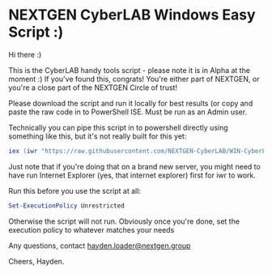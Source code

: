 # NEXTGEN CyberLAB Windows Easy Script :)
Hi there :)

This is the CyberLAB handy tools script - please note it is in Alpha at the moment :) If you've found this, congrats! You're either part of NEXTGEN, or you're a close part of the NEXTGEN Circle of trust!

Please download the script and run it locally for best results (or copy and paste the raw code in to PowerShell ISE. Must be run as an Admin user.

Technically you can pipe this script in to powershell directly using something like this, but it's not really built for this yet:

```powershell
iex (iwr "https://raw.githubusercontent.com/NEXTGEN-CyberLAB/WIN-CyberLAB-Tools/main/CyberLAB-Script.ps1").Content
```
Just note that if you're doing that on a brand new server, you might need to have run Internet Explorer (yes, that internet explorer) first for iwr to work. 

Run this before you use the script at all:

```powershell
Set-ExecutionPolicy Unrestricted
```

Otherwise the script will not run. Obviously once you're done, set the execution policy to whatever matches your needs

Any questions, contact hayden.loader@nextgen.group

Cheers,
Hayden.
